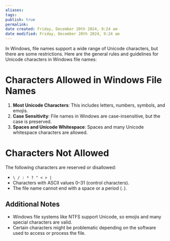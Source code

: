 ```yaml
---
aliases: 
tags: 
publish: true
permalink:
date created: Friday, December 20th 2024, 9:24 am
date modified: Friday, December 20th 2024, 9:24 am
---
```


In Windows, file names support a wide range of Unicode characters, but there are some restrictions. Here are the general rules and guidelines for Unicode characters in Windows file names:

# Characters Allowed in Windows File Names

1. **Most Unicode Characters**: This includes letters, numbers, symbols, and emojis.
2. **Case Sensitivity**: File names in Windows are case-insensitive, but the case is preserved.
3. **Spaces and Unicode Whitespace**: Spaces and many Unicode whitespace characters are allowed.

# Characters Not Allowed

The following characters are reserved or disallowed:

- `\ / : * ? " < > |`
- Characters with ASCII values 0–31 (control characters).
- The file name cannot end with a space or a period (`.`).

## Additional Notes

- Windows file systems like NTFS support Unicode, so emojis and many special characters are valid.
- Certain characters might be problematic depending on the software used to access or process the file.


